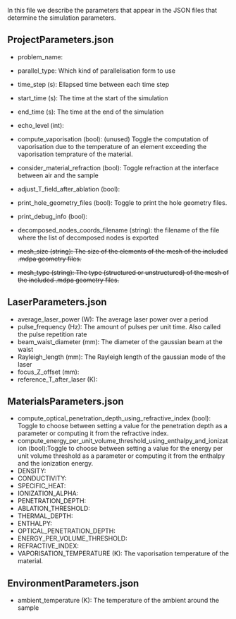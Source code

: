 In this file we describe the parameters that appear in the JSON files that determine the simulation parameters.

## ProjectParameters.json

- problem_name:
- parallel_type: Which kind of parallelisation form to use
- time_step (s): Ellapsed time between each time step
- start_time (s): The time at the start of the simulation 
- end_time (s): The time at the end of the simulation
- echo_level (int):

- compute_vaporisation (bool): (unused) Toggle the computation of vaporisation due to the temperature of an element exceeding the vaporisation temprature of the material.
- consider_material_refraction (bool): Toggle refraction at the interface between air and the sample
- adjust_T_field_after_ablation (bool):
- print_hole_geometry_files (bool): Toggle to print the hole geometry files.
- print_debug_info (bool):
- decomposed_nodes_coords_filename (string): the filename of the file where the list of decomposed nodes is exported
- ~~mesh_size (string): The size of the elements of the mesh of the included .mdpa geometry files.~~
- ~~mesh_type (string): The type (structured or unstructured) of the mesh of the included .mdpa geometry files.~~





## LaserParameters.json
- average_laser_power (W): The average laser power over a period
- pulse_frequency (Hz): The amount of pulses per unit time. Also called the pulse repetition rate
- beam_waist_diameter (mm): The diameter of the gaussian beam at the waist
- Rayleigh_length (mm): The Rayleigh length of the gaussian mode of the laser
- focus_Z_offset (mm): 
- reference_T_after_laser (K):

## MaterialsParameters.json
- compute_optical_penetration_depth_using_refractive_index (bool): Toggle to choose between setting a value for the penetration depth as a parameter or computing it from the refractive index.
- compute_energy_per_unit_volume_threshold_using_enthalpy_and_ionization (bool):Toggle to choose between setting a value for the energy per unit volume threshold as a parameter or computing it from the enthalpy and the ionization energy.
- DENSITY:
- CONDUCTIVITY:
- SPECIFIC_HEAT:
- IONIZATION_ALPHA:
- PENETRATION_DEPTH:
- ABLATION_THRESHOLD:
- THERMAL_DEPTH:
- ENTHALPY:
- OPTICAL_PENETRATION_DEPTH:
- ENERGY_PER_VOLUME_THRESHOLD:
- REFRACTIVE_INDEX:
- VAPORISATION_TEMPERATURE (K): The vaporisation temperature of the material.

## EnvironmentParameters.json
- ambient_temperature (K): The temperature of the ambient around the sample